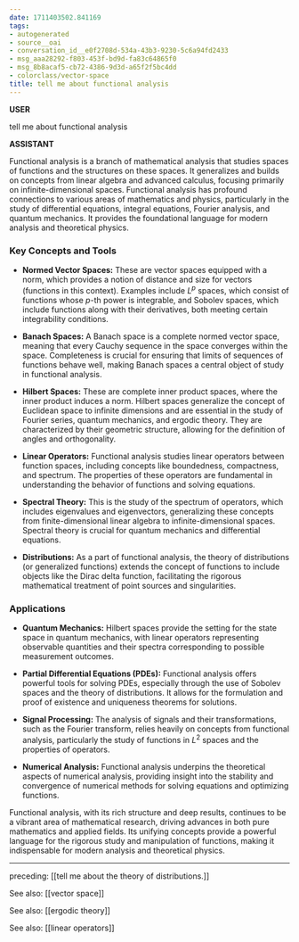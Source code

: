 ```yaml
---
date: 1711403502.841169
tags:
- autogenerated
- source__oai
- conversation_id__e0f2708d-534a-43b3-9230-5c6a94fd2433
- msg_aaa28292-f803-453f-bd9d-fa83c64865f0
- msg_8b8acaf5-cb72-4386-9d3d-a65f2f5bc4dd
- colorclass/vector-space
title: tell me about functional analysis
---
```


**USER**

tell me about functional analysis


**ASSISTANT**

Functional analysis is a branch of mathematical analysis that studies spaces of functions and the structures on these spaces. It generalizes and builds on concepts from linear algebra and advanced calculus, focusing primarily on infinite-dimensional spaces. Functional analysis has profound connections to various areas of mathematics and physics, particularly in the study of differential equations, integral equations, Fourier analysis, and quantum mechanics. It provides the foundational language for modern analysis and theoretical physics.

### Key Concepts and Tools

- **Normed Vector Spaces:** These are vector spaces equipped with a norm, which provides a notion of distance and size for vectors (functions in this context). Examples include $L^p$ spaces, which consist of functions whose $p$-th power is integrable, and Sobolev spaces, which include functions along with their derivatives, both meeting certain integrability conditions.

- **Banach Spaces:** A Banach space is a complete normed vector space, meaning that every Cauchy sequence in the space converges within the space. Completeness is crucial for ensuring that limits of sequences of functions behave well, making Banach spaces a central object of study in functional analysis.

- **Hilbert Spaces:** These are complete inner product spaces, where the inner product induces a norm. Hilbert spaces generalize the concept of Euclidean space to infinite dimensions and are essential in the study of Fourier series, quantum mechanics, and ergodic theory. They are characterized by their geometric structure, allowing for the definition of angles and orthogonality.

- **Linear Operators:** Functional analysis studies linear operators between function spaces, including concepts like boundedness, compactness, and spectrum. The properties of these operators are fundamental in understanding the behavior of functions and solving equations.

- **Spectral Theory:** This is the study of the spectrum of operators, which includes eigenvalues and eigenvectors, generalizing these concepts from finite-dimensional linear algebra to infinite-dimensional spaces. Spectral theory is crucial for quantum mechanics and differential equations.

- **Distributions:** As a part of functional analysis, the theory of distributions (or generalized functions) extends the concept of functions to include objects like the Dirac delta function, facilitating the rigorous mathematical treatment of point sources and singularities.

### Applications

- **Quantum Mechanics:** Hilbert spaces provide the setting for the state space in quantum mechanics, with linear operators representing observable quantities and their spectra corresponding to possible measurement outcomes.

- **Partial Differential Equations (PDEs):** Functional analysis offers powerful tools for solving PDEs, especially through the use of Sobolev spaces and the theory of distributions. It allows for the formulation and proof of existence and uniqueness theorems for solutions.

- **Signal Processing:** The analysis of signals and their transformations, such as the Fourier transform, relies heavily on concepts from functional analysis, particularly the study of functions in $L^2$ spaces and the properties of operators.

- **Numerical Analysis:** Functional analysis underpins the theoretical aspects of numerical analysis, providing insight into the stability and convergence of numerical methods for solving equations and optimizing functions.

Functional analysis, with its rich structure and deep results, continues to be a vibrant area of mathematical research, driving advances in both pure mathematics and applied fields. Its unifying concepts provide a powerful language for the rigorous study and manipulation of functions, making it indispensable for modern analysis and theoretical physics.


---

preceding: [[tell me about the theory of distributions.]]

See also: [[vector space]]


See also: [[ergodic theory]]


See also: [[linear operators]]